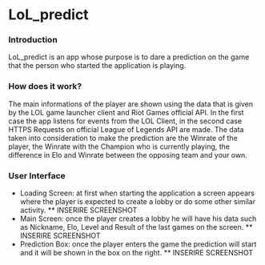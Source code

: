 # LoL_predict
### Introduction
LoL_predict is an app whose purpose is to dare a prediction on the game that the person who started the application is playing.
### How does it work?
The main informations of the player are shown using the data that is given by the LOL game launcher client and Riot Games official API. In the first case the app listens for events from the LOL Client, in the second case HTTPS Requests on official League of Legends API are made.
The data taken into consideration to make the prediction are the Winrate of the player, the Winrate with the Champion who is currently playing, the difference in Elo and Winrate between the opposing team and your own.
### User Interface
* Loading Screen: at first when starting the application a screen appears where the player is expected to create a lobby or do some other similar activity.
** INSERIRE SCREENSHOT
* Main Screen: once the player creates a lobby he will have his data such as Nickname, Elo, Level and Result of the last games on the screen.
** INSERIRE SCREENSHOT
* Prediction Box: once the player enters the game the prediction will start and it will be shown in the box on the right.
** INSERIRE SCREENSHOT
